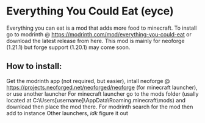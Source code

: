 # Everything You Could Eat (eyce)
Everything you can eat is a mod that adds more food to minecraft.
To install go to modrinth @ https://modrinth.com/mod/everything-you-could-eat or download the latest release from here. 
This mod is mainly for neoforge (1.21.1) but forge support (1.20.1) may come soon.

## How to install:

Get the modrinth app (not required, but easier), intall neoforge @ https://projects.neoforged.net/neoforged/neoforge (for minecraft launcher), or use another launcher
For minecraft launcher go to the mods folder (usally located at C:\Users\[username]\AppData\Roaming.minecraft\mods) and download then place the mod there.
For modrinth search for the mod then add to instance
Other launchers, *idk* figure it out
